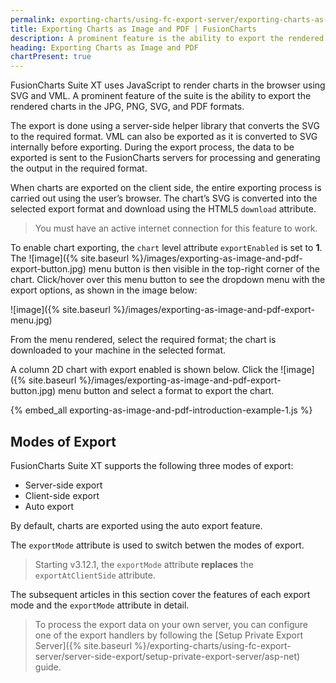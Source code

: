 ```yaml
---
permalink: exporting-charts/using-fc-export-server/exporting-charts-as-image-and-pdf.html
title: Exporting Charts as Image and PDF | FusionCharts
description: A prominent feature is the ability to export the rendered charts in the JPG, PNG, SVG, and PDF formats.
heading: Exporting Charts as Image and PDF
chartPresent: true
---
```


FusionCharts Suite XT uses JavaScript to render charts in the browser using SVG and VML. A prominent feature of the suite is the ability to export the rendered charts in the JPG, PNG, SVG, and PDF formats.  

The export is done using a server-side helper library that converts the SVG to the required format. VML can also be exported as it is converted to SVG internally before exporting. During the export process, the data to be exported is sent to the FusionCharts servers for processing and generating the output in the required format.

When charts are exported on the client side, the entire exporting process is carried out using the user’s browser. The chart’s SVG is converted into the selected export format and download using the HTML5 `download` attribute.

>  You must have an active internet connection for this feature to work. </p>

To enable chart exporting, the `chart` level attribute `exportEnabled` is set to __1__. The <span> ![image]({% site.baseurl %}/images/exporting-as-image-and-pdf-export-button.jpg) </span> menu button is then visible in the top-right corner of the chart. Click/hover over this menu button to see the dropdown menu with the export options, as shown in the image below:

![image]({% site.baseurl %}/images/exporting-as-image-and-pdf-export-menu.jpg)

From the menu rendered, select the required format; the chart is downloaded to your machine in the selected format.

A column 2D chart with export enabled is shown below. Click the <span> ![image]({% site.baseurl %}/images/exporting-as-image-and-pdf-export-button.jpg) </span> menu button and select a format to export the chart.

{% embed_all exporting-as-image-and-pdf-introduction-example-1.js %}

## Modes of Export

FusionCharts Suite XT supports the following three modes of export:

* Server-side export
* Client-side export
* Auto export

By default, charts are exported using the auto export feature. 

The `exportMode` attribute is used to switch betwen the modes of export.

>  Starting v3.12.1, the `exportMode` attribute __replaces__ the `exportAtClientSide` attribute. </p>

The subsequent articles in this section cover the features of each export mode and the `exportMode` attribute in detail.

>  To process the export data on your own server, you can configure one of the export handlers by following the [Setup Private Export Server]({% site.baseurl %}/exporting-charts/using-fc-export-server/server-side-export/setup-private-export-server/asp-net) guide. </p>
